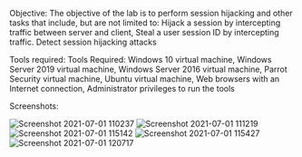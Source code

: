 Objective: The objective of the lab is to perform session hijacking and other tasks that include, but are not limited to: Hijack a session by intercepting traffic between server and client, Steal a user session ID by intercepting traffic. Detect session hijacking attacks

Tools required: Tools Required: Windows 10 virtual machine, Windows Server 2019 virtual machine, Windows Server 2016 virtual machine, Parrot Security virtual machine, Ubuntu virtual machine, Web browsers with an Internet connection, Administrator privileges to run the tools

Screenshots: 

![Screenshot 2021-07-01 110237](https://user-images.githubusercontent.com/86727063/153053044-7163a0ef-69f4-4685-b3dc-5520b664df01.png)
![Screenshot 2021-07-01 111219](https://user-images.githubusercontent.com/86727063/153053049-f23a1290-a0d9-4608-9a7a-a86322e41895.png)
![Screenshot 2021-07-01 115142](https://user-images.githubusercontent.com/86727063/153053053-051094e0-bfe0-405b-bf64-0dbfa6b47890.png)
![Screenshot 2021-07-01 115427](https://user-images.githubusercontent.com/86727063/153053062-17e1a1bc-e413-4baa-8367-fdf5a70504d0.png)
![Screenshot 2021-07-01 120717](https://user-images.githubusercontent.com/86727063/153053070-d3e57162-3960-44ce-8984-2857acba3735.png)
